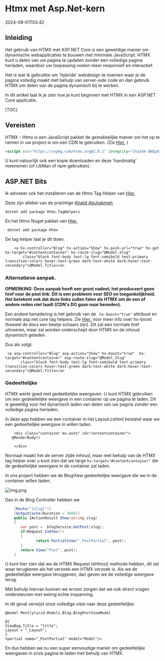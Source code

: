 # Htmx met Asp.Net-kern

<datetime class="hidden">2024-08-01T03:42</datetime>

<!--category-- ASP.NET, HTMX -->
## Inleiding

Het gebruik van HTMX met ASP.NET Core is een geweldige manier om dynamische webapplicaties te bouwen met minimale JavaScript. HTMX kunt u delen van uw pagina te updaten zonder een volledige pagina herladen, waardoor uw toepassing voelen meer responsief en interactief.

Het is wat ik gebruikte om 'hybride' webdesign te noemen waar je de pagina volledig maakt met behulp van server-side code en dan gebruik HTMX om delen van de pagina dynamisch bij te werken.

In dit artikel laat ik je zien hoe je kunt beginnen met HTMX in een ASP.NET Core applicatie.

[TOC]

## Vereisten

HTMX - Htmx is een JavaScript pakket de gemakkelijke manier om het op te nemen in uw project is om een CDN te gebruiken. (Zie [Hier.](https://htmx.org/docs/#installing) )

```html
<script src="https://unpkg.com/htmx.org@2.0.1" integrity="sha384-QWGpdj554B4ETpJJC9z+ZHJcA/i59TyjxEPXiiUgN2WmTyV5OEZWCD6gQhgkdpB/" crossorigin="anonymous"></script>
```

U kunt natuurlijk ook een kopie downloaden en deze 'handmatig' meenemen (of LibMan of npm gebruiken).

## ASP.NET Bits

Ik adviseer ook het installeren van de Htmx Tag Helper van [Hier.](https://github.com/khalidabuhakmeh/Htmx.Net)

Deze zijn allebei van de prachtige [Khalid Abuhakmeh
](https://mastodon.social/@khalidabuhakmeh@mastodon.social)

```shell
dotnet add package Htmx.TagHelpers
```

En het Htmx Nuget pakket van [Hier.](https://www.nuget.org/packages/Htmx/)

```shell
 dotnet add package Htmx
```

De tag helper laat je dit doen:

```razor
    <a hx-controller="Blog" hx-action="Show" hx-push-url="true" hx-get hx-target="#contentcontainer" hx-route-slug="@Model.Slug"
        class="block font-body text-lg font-semibold text-primary transition-colors hover:text-green dark:text-white dark:hover:text-secondary">@Model.Title</a>
```

### Alternatieve aanpak.

**OPMERKING: Deze aanpak heeft een groot nadeel; het produceert geen href voor de post link. Dit is een probleem voor SEO en toegankelijkheid. Het betekent ook dat deze links zullen falen als HTMX om de een of andere reden niet laadt (CDN's DO gaan naar beneden).**

Een andere benadering is het gebruik van de ` hx-boost="true"` attribuut en normale asp.net core tag helpers. Zie  [Hier.](https://htmx.org/docs/#hx-boost) voor meer info over hx-boost (hoewel de docs een beetje schaars zijn).
Dit zal een normale href uitvoeren, maar zal worden onderschept door HTMX en de inhoud dynamisch geladen.

Dus als volgt:

```razor
 <a asp-controller="Blog" asp-action="Show" hx-boost="true"  hx-target="#contentcontainer" asp-route-slug="@Model.Slug"
       class="block font-body text-lg font-semibold text-primary transition-colors hover:text-green dark:text-white dark:hover:text-secondary">@Model.Title</a>
```

### Gedeeltelijke

HTMX werkt goed met gedeeltelijke weergaven. U kunt HTMX gebruiken om een gedeeltelijke weergave in een container op uw pagina te laden. Dit is geweldig voor het dynamisch laden van delen van uw pagina zonder een volledige pagina herladen.

In deze app hebben we een container in het Layout.cshtml bestand waar we een gedeeltelijke weergave in willen laden.

```razor
    <div class="container mx-auto" id="contentcontainer">
   @RenderBody()

    </div>
```

Normaal maakt het de server zijde inhoud, maar met behulp van de HTMX tag helper over u kunt zien dat we targe `hx-target="#contentcontainer"` die de gedeeltelijke weergave in de container zal laden.

In ons project hebben we de BlogView gedeeltelijke weergave die we in de container willen laden.

![img.png](project.png)

Dan in de Blog Controller hebben we

```csharp
    [Route("{slug}")]
    [OutputCache(Duration = 3600)]
    public IActionResult Show(string slug)
    {
       var post =  blogService.GetPost(slug);
       if(Request.IsHtmx())
       {
              return PartialView("_PostPartial", post);
       }
       return View("Post", post);
    }
```

U kunt hier zien dat we de HTMX Request.IsHtmx() methode hebben, dit zal waar terugkeren als het verzoek een HTMX verzoek is. Als we de gedeeltelijke weergave teruggeven, dan geven we de volledige weergave terug.

Met behulp hiervan kunnen we ervoor zorgen dat we ook direct vragen ondersteunen met weinig echte inspanning.

In dit geval verwijst onze volledige visie naar deze gedeeltelijke:

```razor
@model Mostlylucid.Models.Blog.BlogPostViewModel

@{
ViewBag.Title = "title";
Layout = "_Layout";
}
<partial name="_PostPartial" model="Model"/>
```

En dus hebben we nu een super eenvoudige manier om gedeeltelijke weergaven in onze pagina te laden met behulp van HTMX.